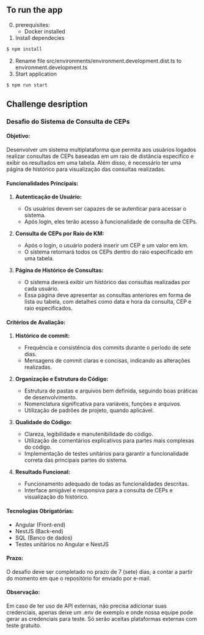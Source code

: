 ## To run the app

0. prerequisites: 
    * Docker installed
1. Install dependecies
```bash
$ npm install
```
2. Rename file src/environments/environment.development.dist.ts to environment.development.ts
3. Start application
```bash
$ npm run start
```

## Challenge desription
### Desafio do Sistema de Consulta de CEPs

#### Objetivo:
Desenvolver um sistema multiplataforma que permita aos usuários logados realizar consultas de CEPs baseadas em um raio de distância específico e exibir os resultados em uma tabela. Além disso, é necessário ter uma página de histórico para visualização das consultas realizadas.

#### Funcionalidades Principais:
1. **Autenticação de Usuário:**
   - Os usuários devem ser capazes de se autenticar para acessar o sistema.
   - Após login, eles terão acesso à funcionalidade de consulta de CEPs.

2. **Consulta de CEPs por Raio de KM:**
   - Após o login, o usuário poderá inserir um CEP e um valor em km.
   - O sistema retornará todos os CEPs dentro do raio especificado em uma tabela.

3. **Página de Histórico de Consultas:**
   - O sistema deverá exibir um histórico das consultas realizadas por cada usuário.
   - Essa página deve apresentar as consultas anteriores em forma de lista ou tabela, com detalhes como data e hora da consulta, CEP e raio especificados.

#### Critérios de Avaliação:

1. **Histórico de commit:**
   - Frequência e consistência dos commits durante o período de sete dias.
   - Mensagens de commit claras e concisas, indicando as alterações realizadas.

2. **Organização e Estrutura do Código:**
   - Estrutura de pastas e arquivos bem definida, seguindo boas práticas de desenvolvimento.
   - Nomenclatura significativa para variáveis, funções e arquivos.
   - Utilização de padrões de projeto, quando aplicável.

3. **Qualidade do Código:**
   - Clareza, legibilidade e manutenibilidade do código.
   - Utilização de comentários explicativos para partes mais complexas do código.
   - Implementação de testes unitários para garantir a funcionalidade correta das principais partes do sistema.

4. **Resultado Funcional:**
   - Funcionamento adequado de todas as funcionalidades descritas.
   - Interface amigável e responsiva para a consulta de CEPs e visualização do histórico.

#### Tecnologias Obrigatórias:
- Angular (Front-end)
- NestJS (Back-end)
- SQL (Banco de dados)
- Testes unitários no Angular e NestJS
  
#### Prazo:
O desafio deve ser completado no prazo de 7 (sete) dias, a contar a partir do momento em que o repositório for enviado por e-mail.

#### Observação:
Em caso de ter uso de API externas, não precisa adicionar suas credenciais, apenas deixe um .env de exemplo e onde nossa equipe pode gerar as credenciais para teste. Só serão aceitas plataformas externas com teste gratuito.
